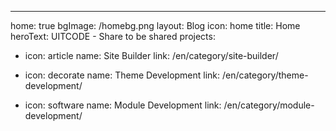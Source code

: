 ---
home: true
bgImage: /homebg.png
layout: Blog
icon: home
title: Home
heroText: UITCODE - Share to be shared
projects:
  - icon: article
    name: Site Builder
    link: /en/category/site-builder/

  - icon: decorate
    name: Theme Development
    link: /en/category/theme-development/

  - icon: software
    name: Module Development
    link: /en/category/module-development/

